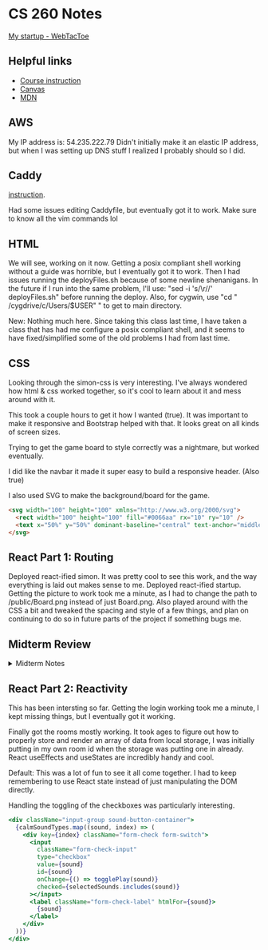 # CS 260 Notes

[My startup - WebTacToe](https://mfcs260.click)

## Helpful links

- [Course instruction](https://github.com/webprogramming260)
- [Canvas](https://byu.instructure.com)
- [MDN](https://developer.mozilla.org)

## AWS

My IP address is: 54.235.222.79
Didn't initially make it an elastic IP address, but when I was setting up DNS stuff I realized I probably should so I did.

## Caddy

[instruction](https://github.com/webprogramming260/.github/blob/main/profile/webServers/https/https.md).

Had some issues editing Caddyfile, but eventually got it to work. Make sure to know all the vim commands lol

## HTML

We will see, working on it now. Getting a posix compliant shell working without a guide was horrible, but I eventually got it to work. Then I had issues running the deployFiles.sh because of some newline shenanigans. In the future if I run into the same problem, I'll use: "sed -i 's/\r//' deployFiles.sh" before running the deploy. Also, for cygwin, use "cd " /cygdrive/c/Users/$USER" " to get to main directory.

New: Nothing much here. Since taking this class last time, I have taken a class that has had me configure a posix compliant shell, and it seems to have fixed/simplified some of the old problems I had from last time.

## CSS

Looking through the simon-css is very interesting. I've always wondered how html & css worked together, so it's cool to learn about it and mess around with it.

This took a couple hours to get it how I wanted (true). It was important to make it responsive and Bootstrap helped with that. It looks great on all kinds of screen sizes.

Trying to get the game board to style correctly was a nightmare, but worked eventually.

I did like the navbar it made it super easy to build a responsive header. (Also true)

I also used SVG to make the background/board for the game.

```html
<svg width="100" height="100" xmlns="http://www.w3.org/2000/svg">
  <rect width="100" height="100" fill="#0066aa" rx="10" ry="10" />
  <text x="50%" y="50%" dominant-baseline="central" text-anchor="middle" font-size="72" font-family="Arial" fill="white">C</text>
</svg>
```

## React Part 1: Routing

Deployed react-ified simon. It was pretty cool to see this work, and the way everything is laid out makes sense to me. 
Deployed react-ified startup. Getting the picture to work took me a minute, as I had to change the path to /public/Board.png instead of just Board.png. Also played around with the CSS a bit and tweaked the spacing and style of a few things, and plan on continuing to do so in future parts of the project if something bugs me.

## Midterm Review
<details>
  <summary>Midterm Notes</summary>
In the following code, what does the link element do?
```
- Link to another doc/page
```
In the following code,  what does a div tag do?
```
- Groups HTML elements
```
In the following code, what is the difference between the #title and .grid selector?
```
- '#' applies to a single unique element, while . can apply to multiple elements so that they share the same properties
```
In the following code, what is the difference between padding and margin?
```
- padding creates space from the edge for child elements, and margins create space on the outside of the element from other sibling/parent elements
```
Given this HTML and this CSS how will the images be displayed using flex?
```
- ?
```
What does the following padding CSS do?
```
- ?
```
What does the following code using arrow syntax function declaration do?
```
- Shortened function declaration?
```
What does the following code using map with an array output?
```
- /**shrug*/*
```
What does the following code output using getElementByID and addEventListener?
```
- ?
```
What does the following line of Javascript do using a # selector?
```
- ?
```
Which of the following are true? (mark all that are true about the DOM)
```
- ?
```
By default, the HTML span element has a default CSS display property value of:
```
- Inline
```
How would you use CSS to change all the div elements to have a background color of red?
```
- div { background-color: red } (Pretty sure that's the right syntax.)
```
How would you display an image with a hyperlink in HTML?
```
- Image inside anchor element w/ href
```
In the CSS box model, what is the ordering of the box layers starting at the inside and working out?
```
- Content, padding, border, margin
```
Given the following HTML, what CSS would you use to set the text "trouble" to green and leave the "double" text unaffected?
```
- Give "trouble" tag in html and .trouble { color: green; } (Or whatever tag you use.)
```
What will the following code output when executed using a for loop and console.log?
```
- ?
```
How would you use JavaScript to select an element with the id of “byu” and change the text color of that element to green?
```
- elementOrWhatever = document.getElementByID("byu");
- elementOrWhatever.style.color = "green";
```
What is the opening HTML tag for a paragraph, ordered list, unordered list, second level heading, first level heading, third level heading?
```
- "< p>< ol>< ul>< h2>< h1>< h3>"
```
How do you declare the document type to be html?
```
- "<! DOCTYPE html>"
```
What is valid javascript syntax for if, else, for, while, switch statements?
```
- Not needed
```
What is the correct syntax for creating a javascript object?
```
- object = {
-    property1: 1,
-    property2: 2
-    }
```
Is it possible to add new properties to javascript objects?
```
- Yup
```
If you want to include JavaScript on an HTML page, which tag do you use?
```
- "< script>"
```
Given the following HTML, what JavaScript could you use to set the text "animal" to "crow" and leave the "fish" text unaffected?
```
- ?
```
Which of the following correctly describes JSON?
```
- ?
```
What does the console command chmod, pwd, cd, ls, vim, nano, mkdir, mv, rm, man, ssh, ps, wget, sudo  do?
```
- chmod: file/directory permissions, pwd: print working directory, cd: change directory, ls: list directory, vim: create/edit a file, nano: open/create file, mkdir: make directory, mv: move file, rm: remove file, man: manual pages/docs, ssh: secure connection to another machine, ps: process status, wget: download file from internet, sudo: execute command w/ root privileges
```
Which of the following console command creates a remote shell session?
```
- ssh
```
Which of the following is true when the -la parameter is specified for the ls console command?
```
- ?
```
Which of the following is true for the domain name banana.fruit.bozo.click, which is the top level domain, which is a subdomain, which is a root domain?
```
- sub: banana.fruit. root: bozo top: .click
```
Is a web certificate is necessary to use HTTPS.
```
- Yes
```
Can a DNS A record can point to an IP address or another A record.
```
- only IP address
```
Port 443, 80, 22 is reserved for which protocol?
```
- Https, Http, and SSH respectively
```
What will the following code using Promises output when executed?
```
- ?
```
</details>

## React Part 2: Reactivity

This has been intersting so far. Getting the login working took me a minute, I kept missing things, but I eventually got it working.

Finally got the rooms mostly working. It took ages to figure out how to properly store and render an array of data from local storage, I was initially putting in my own room id when the storage was putting one in already. React useEffects and useStates are incredibly handy and cool.

Default:
This was a lot of fun to see it all come together. I had to keep remembering to use React state instead of just manipulating the DOM directly.

Handling the toggling of the checkboxes was particularly interesting.

```jsx
<div className="input-group sound-button-container">
  {calmSoundTypes.map((sound, index) => (
    <div key={index} className="form-check form-switch">
      <input
        className="form-check-input"
        type="checkbox"
        value={sound}
        id={sound}
        onChange={() => togglePlay(sound)}
        checked={selectedSounds.includes(sound)}
      ></input>
      <label className="form-check-label" htmlFor={sound}>
        {sound}
      </label>
    </div>
  ))}
</div>
```

